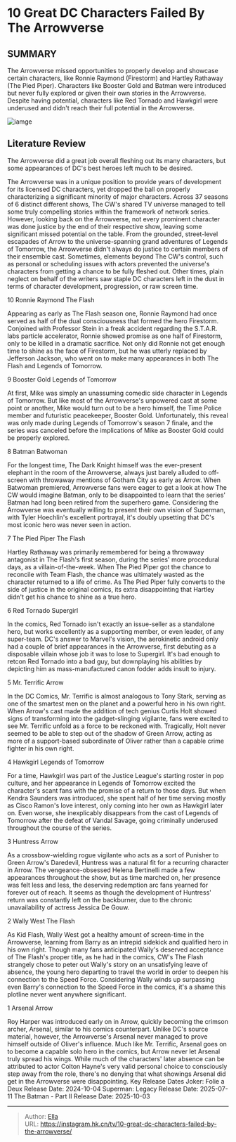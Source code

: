 # 10 Great DC Characters Failed By The Arrowverse


## SUMMARY 


 The Arrowverse missed opportunities to properly develop and showcase certain characters, like Ronnie Raymond (Firestorm) and Hartley Rathaway (The Pied Piper). 
 Characters like Booster Gold and Batman were introduced but never fully explored or given their own stories in the Arrowverse. 
 Despite having potential, characters like Red Tornado and Hawkgirl were underused and didn&#39;t reach their full potential in the Arrowverse. 

![iamge](https://static1.srcdn.com/wordpress/wp-content/uploads/2024/01/ruby-rose-as-batwoman-and-the-arrowverse-s-justice-league.jpg)

## Literature Review
The Arrowverse did a great job overall fleshing out its many characters, but some appearances of DC&#39;s best heroes left much to be desired.




The Arrowverse was in a unique position to provide years of development for its licensed DC characters, yet dropped the ball on properly characterizing a significant minority of major characters. Across 37 seasons of 6 distinct different shows, The CW&#39;s shared TV universe managed to tell some truly compelling stories within the framework of network series. However, looking back on the Arrowverse, not every prominent character was done justice by the end of their respective show, leaving some significant missed potential on the table.
From the grounded, street-level escapades of Arrow to the universe-spanning grand adventures of Legends of Tomorrow, the Arrowverse didn&#39;t always do justice to certain members of their ensemble cast. Sometimes, elements beyond The CW&#39;s control, such as personal or scheduling issues with actors prevented the universe&#39;s characters from getting a chance to be fully fleshed out. Other times, plain neglect on behalf of the writers saw staple DC characters left in the dust in terms of character development, progression, or raw screen time.









 








 10  Ronnie Raymond 
The Flash
        

Appearing as early as The Flash season one, Ronnie Raymond had once served as half of the dual consciousness that formed the hero Firestorm. Conjoined with Professor Stein in a freak accident regarding the S.T.A.R. labs particle accelerator, Ronnie showed promise as one half of Firestorm, only to be killed in a dramatic sacrifice. Not only did Ronnie not get enough time to shine as the face of Firestorm, but he was utterly replaced by Jefferson Jackson, who went on to make many appearances in both The Flash and Legends of Tomorrow.





 9  Booster Gold 
Legends of Tomorrow
        

At first, Mike was simply an unassuming comedic side character in Legends of Tomorrow. But like most of the Arrowverse&#39;s unpowered cast at some point or another, Mike would turn out to be a hero himself, the Time Police member and futuristic peacekeeper, Booster Gold. Unfortunately, this reveal was only made during Legends of Tomorrow&#39;s season 7 finale, and the series was canceled before the implications of Mike as Booster Gold could be properly explored.





 8  Batman 
Batwoman


 







For the longest time, The Dark Knight himself was the ever-present elephant in the room of the Arrowverse, always just barely alluded to off-screen with throwaway mentions of Gotham City as early as Arrow. When Batwoman premiered, Arrowverse fans were eager to get a look at how The CW would imagine Batman, only to be disappointed to learn that the series&#39; Batman had long been retired from the superhero game. Considering the Arrowverse was eventually willing to present their own vision of Superman, with Tyler Hoechlin&#39;s excellent portrayal, it&#39;s doubly upsetting that DC&#39;s most iconic hero was never seen in action.





 7  The Pied Piper 
The Flash
        

Hartley Rathaway was primarily remembered for being a throwaway antagonist in The Flash&#39;s first season, during the series&#39; more procedural days, as a villain-of-the-week. When The Pied Piper got the chance to reconcile with Team Flash, the chance was ultimately wasted as the character returned to a life of crime. As The Pied Piper fully converts to the side of justice in the original comics, its extra disappointing that Hartley didn&#39;t get his chance to shine as a true hero.





 6  Red Tornado 
Supergirl
        

In the comics, Red Tornado isn&#39;t exactly an issue-seller as a standalone hero, but works excellently as a supporting member, or even leader, of any super-team. DC&#39;s answer to Marvel&#39;s vision, the aerokinetic android only had a couple of brief appearances in the Arrowverse, first debuting as a disposable villain whose job it was to lose to Supergirl. It&#39;s bad enough to retcon Red Tornado into a bad guy, but downplaying his abilities by depicting him as mass-manufactured canon fodder adds insult to injury.





 5  Mr. Terrific 
Arrow


 







In the DC Comics, Mr. Terrific is almost analogous to Tony Stark, serving as one of the smartest men on the planet and a powerful hero in his own right. When Arrow&#39;s cast made the addition of tech genius Curtis Holt showed signs of transforming into the gadget-slinging vigilante, fans were excited to see Mr. Terrific unfold as a force to be reckoned with. Tragically, Holt never seemed to be able to step out of the shadow of Green Arrow, acting as more of a support-based subordinate of Oliver rather than a capable crime fighter in his own right.





 4  Hawkgirl 
Legends of Tomorrow
        

For a time, Hawkgirl was part of the Justice League&#39;s starting roster in pop culture, and her appearance in Legends of Tomorrow excited the character&#39;s scant fans with the promise of a return to those days. But when Kendra Saunders was introduced, she spent half of her time serving mostly as Cisco Ramon&#39;s love interest, only coming into her own as Hawkgirl later on. Even worse, she inexplicably disappears from the cast of Legends of Tomorrow after the defeat of Vandal Savage, going criminally underused throughout the course of the series.





 3  Huntress 
Arrow
        

As a crossbow-wielding rogue vigilante who acts as a sort of Punisher to Green Arrow&#39;s Daredevil, Huntress was a natural fit for a recurring character in Arrow. The vengeance-obsessed Helena Bertinelli made a few appearances throughout the show, but as time marched on, her presence was felt less and less, the deserving redemption arc fans yearned for forever out of reach. It seems as though the development of Huntress&#39; return was constantly left on the backburner, due to the chronic unavailability of actress Jessica De Gouw.





 2  Wally West 
The Flash


 







As Kid Flash, Wally West got a healthy amount of screen-time in the Arrowverse, learning from Barry as an intrepid sidekick and qualified hero in his own right. Though many fans anticipated Wally&#39;s deserved acceptance of The Flash&#39;s proper title, as he had in the comics, CW&#39;s The Flash strangely chose to peter out Wally&#39;s story on an unsatisfying leave of absence, the young hero departing to travel the world in order to deepen his connection to the Speed Force. Considering Wally winds up surpassing even Barry&#39;s connection to the Speed Force in the comics, it&#39;s a shame this plotline never went anywhere significant.





 1  Arsenal 
Arrow
        

Roy Harper was introduced early on in Arrow, quickly becoming the crimson archer, Arsenal, similar to his comics counterpart. Unlike DC&#39;s source material, however, the Arrowverse&#39;s Arsenal never managed to prove himself outside of Oliver&#39;s influence. Much like Mr. Terrific, Arsenal goes on to become a capable solo hero in the comics, but Arrow never let Arsenal truly spread his wings. While much of the characters&#39; later absence can be attributed to actor Colton Hayne&#39;s very valid personal choice to consciously step away from the role, there&#39;s no denying that what showings Arsenal did get in the Arrowverse were disappointing.
   Key Release Dates             Joker: Folie a Deux Release Date: 2024-10-04                  Superman: Legacy Release Date: 2025-07-11                  The Batman - Part II Release Date: 2025-10-03      

---

> Author: [Ella](https://instagram.hk.cn/)  
> URL: https://instagram.hk.cn/tv/10-great-dc-characters-failed-by-the-arrowverse/  

